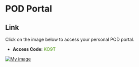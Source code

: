 # POD Portal

## Link
Click on the image below to access your personal POD portal.

- **Access Code**: <span style='color:#479608'>KO9T</span>

<a href="https://backbone-portal.ace.aviatrixlab.com/ " target="_blank">

![My image](images/pod.png)

</a>